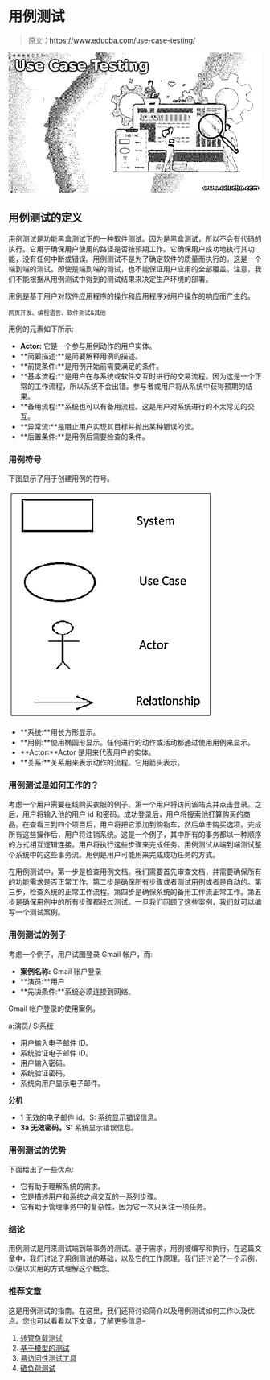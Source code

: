 # 用例测试

> 原文：<https://www.educba.com/use-case-testing/>

![Use Case Testing](img/9eaf10ff118a9da7b6111bf7ba18b63d.png)



## 用例测试的定义

用例测试是功能黑盒测试下的一种软件测试。因为是黑盒测试，所以不会有代码的执行。它用于确保用户使用的路径是否按预期工作。它确保用户成功地执行其功能，没有任何中断或错误。用例测试不是为了确定软件的质量而执行的。这是一个端到端的测试。即使是端到端的测试，也不能保证用户应用的全部覆盖。注意，我们不能根据从用例测试中得到的测试结果来决定生产环境的部署。

用例是基于用户对软件应用程序的操作和应用程序对用户操作的响应而产生的。

<small>网页开发、编程语言、软件测试&其他</small>

用例的元素如下所示:

*   **Actor:** 它是一个参与用例动作的用户实体。
*   **简要描述:**是简要解释用例的描述。
*   **前提条件:**是用例开始前需要满足的条件。
*   **基本流程:**是用户在与系统或软件交互时进行的交易流程。因为这是一个正常的工作流程，所以系统不会出错。参与者或用户将从系统中获得预期的结果。
*   **备用流程:**系统也可以有备用流程。这是用户对系统进行的不太常见的交互。
*   **异常流:**是阻止用户实现其目标并抛出某种错误的流。
*   **后置条件:**是用例后需要检查的条件。

### 用例符号

下图显示了用于创建用例的符号。

![Use Case Testing-1.1](img/b6c50f077def1811415cb1df2cbab07c.png)



*   **系统:**用长方形显示。
*   **用例:**使用椭圆形显示。任何进行的动作或活动都通过使用用例来显示。
*   **Actor:**Actor 是用来代表用户的实体。
*   **关系:**关系用来表示动作的流程。它用箭头表示。

### 用例测试是如何工作的？

考虑一个用户需要在线购买衣服的例子。第一个用户将访问该站点并点击登录。之后，用户将输入他的用户 id 和密码。成功登录后，用户将搜索他打算购买的商品。在查看三到四个项目后，用户将把它添加到购物车，然后单击购买选项。完成所有这些操作后，用户将注销系统。这是一个例子，其中所有的事务都以一种顺序的方式相互逻辑连接。用户将执行这些步骤来完成任务。用例测试从端到端测试整个系统中的这些事务流。用例是用户可能用来完成成功任务的方式。

在用例测试中，第一步是检查用例文档。我们需要首先审查文档，并需要确保所有的功能需求是否正常工作。第二步是确保所有步骤或者测试用例或者是自动的。第三步，检查系统的正常工作流程。第四步是确保系统的备用工作流正常工作。第五步是确保用例中的所有步骤都经过测试。一旦我们回顾了这些案例，我们就可以编写一个测试案例。

### 用例测试的例子

考虑一个例子，用户试图登录 Gmail 帐户，而:

*   **案例名称:** Gmail 账户登录
*   **演员:**用户
*   **先决条件:**系统必须连接到网络。

Gmail 帐户登录的使用案例。

a:演员/ S:系统

*   用户输入电子邮件 ID。
*   系统验证电子邮件 ID。
*   用户输入密码。
*   系统验证密码。
*   系统向用户显示电子邮件。

**分机**

*   1 无效的电子邮件 id。S: 系统显示错误信息。
*   **3a 无效密码。S:** 系统显示错误信息。

### 用例测试的优势

下面给出了一些优点:

*   它有助于理解系统的需求。
*   它是描述用户和系统之间交互的一系列步骤。
*   它有助于管理事务中的复杂性，因为它一次只关注一项任务。

### 结论

用例测试是用来测试端到端事务的测试。基于需求，用例被编写和执行。在这篇文章中，我们讨论了用例测试的基础，以及它的工作原理。我们还讨论了一个示例，以便以实用的方式理解这个概念。

### 推荐文章

这是用例测试的指南。在这里，我们还将讨论简介以及用例测试如何工作以及优点。您也可以看看以下文章，了解更多信息–

1.  [转管负载测试](https://www.educba.com/gatling-load-testing/)
2.  [基于模型的测试](https://www.educba.com/model-based-testing/)
3.  [易访问性测试工具](https://www.educba.com/accessibility-testing-tools/)
4.  [硒负荷测试](https://www.educba.com/selenium-load-testing/)





